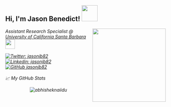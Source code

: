 <h2> Hi, I'm Jason Benedict! <img src="https://media.giphy.com/media/mGcNjsfWAjY5AEZNw6/giphy.gif" width="50"></h2>
<img align='right' src="https://media.giphy.com/media/ieyl9zmCjO4b4t6qoY/giphy.gif" width="230">
<p><em>Assistant Research Specialist @ <a href="http://www.unb.br">University of California Santa Barbara</a><img src="https://media.giphy.com/media/fYSnHlufseco8Fh93Z/giphy.gif" width="30"></p>

[![Twitter: jasonjb82](https://img.shields.io/twitter/follow/ThaiiBraga?style=social)](https://twitter.com/jasonjb82)
[![Linkedin: jasonjb82](https://img.shields.io/badge/-jasonjb82-blue?style=flat-square&logo=Linkedin&logoColor=white&link=https://www.linkedin.com/in/jasonjb82/)](https://www.linkedin.com/in/jasonjb82/)
[![GitHub jasonjb82](https://img.shields.io/github/followers/thaiane?label=follow&style=social)](https://github.com/jasonjb82)
<br>
<br>
📈 My GitHub Stats

<p align="center"> <img src="https://github-readme-stats.vercel.app/api?username=jasonjb82&show_icons=true&theme=gotham" alt="abhisheknaiidu" />
